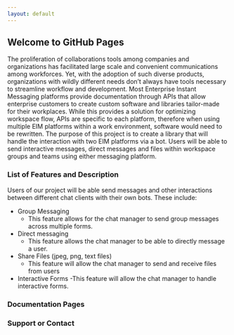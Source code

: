 ```yaml
---
layout: default
---
```


## Welcome to GitHub Pages

The proliferation of collaborations tools among companies and organizations has facilitated large scale and convenient communications among workforces. Yet, with the adoption of such diverse products, organizations with wildly different needs don’t always have tools necessary to streamline workflow and development. Most Enterprise Instant Messaging platforms provide documentation through APIs that allow enterprise customers to create custom software and libraries tailor-made for their workplaces. While this provides a solution for optimizing workspace flow, APIs are specific to each platform, therefore when using multiple EIM platforms within a work environment, software would need to be rewritten. The purpose of this project is to create a library that will handle the interaction with two EIM platforms via a bot. Users will be able to send interactive messages, direct messages and files within workspace groups and teams using either messaging platform.

### List of Features and Description

Users of our project will be able send messages and other interactions between different chat clients with their own bots.
These include:

  - Group Messaging
    - This feature allows for the chat manager to send group messages across multiple forms.
  - Direct messaging
      - This feature allows the chat manager to be able to directly message a user.
  - Share Files (jpeg, png, text files)
      - This feature will allow the chat manager to send and receive files from users
  - Interactive Forms
       -This feature will allow the chat manager to handle interactive forms.



### Documentation Pages


### Support or Contact

